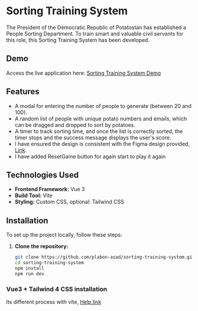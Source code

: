 # Sorting Training System

The President of the Democratic Republic of Potatostan has established a People Sorting Department. To train smart and valuable civil servants for this role, this Sorting Training System has been developed.

## Demo

Access the live application here: [Sorting Training System Demo](https://sts-sage.vercel.app)

## Features

- A modal for entering the number of people to generate (between 20 and 100).
- A random list of people with unique potato numbers and emails, which can be dragged and dropped to sort by potatoes.
- A timer to track sorting time, and once the list is correctly sorted, the timer stops and the success message displays the user's score.
- I have ensured the design is consistent with the Figma design provided, [Link](https://www.figma.com/design/CgzEuikiavWxnATzw8umdv/sender-(scratch)?node-id=101-49&p=f&t=wT2pNipStPFCkaUG-0).
- I have added ResetGame button for again start to play it again


## Technologies Used

- **Frontend Framework:** Vue 3
- **Build Tool:** Vite
- **Styling:** Custom CSS, optional: Tailwind CSS

## Installation

To set up the project locally, follow these steps:

1. **Clone the repository:**

   ```bash
   git clone https://github.com/plabon-asad/sorting-training-system.git
   cd sorting-training-system
   npm install
   npm run dev

### Vue3 + Tailwind 4 CSS installation
Its different process with vite, [Help link](https://tailwindcss.com/docs/installation/using-vite)
